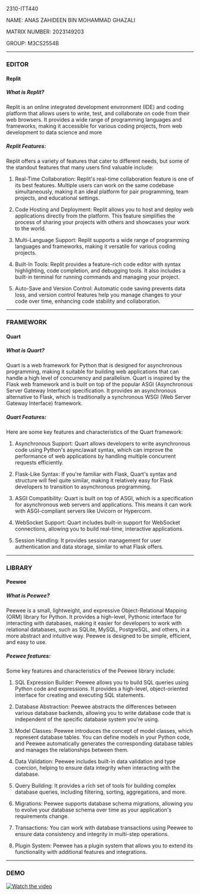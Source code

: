 2310-ITT440

NAME: ANAS ZAHIDEEN BIN MOHAMMAD GHAZALI

MATRIX NUMBER: 2023149203

GROUP: M3CS2554B

---------------------------------------------------------------------------------------------------------------------------------------------------------------------------------------------------------------------------------------------------------------------------------------------

### EDITOR

#### Replit 

##### What is Replit?
   
Replit is an online integrated development environment (IDE) and coding platform that allows users to write, test, and collaborate on code from their web browsers. It provides a wide range of programming languages and frameworks, making it accessible for various coding projects, from web development to data science and more


##### Replit Features:

Replit offers a variety of features that cater to different needs, but some of the standout features that many users find valuable include:

1) Real-Time Collaboration: Replit's real-time collaboration feature is one of its best features. Multiple users can work on the same codebase simultaneously, making it an ideal platform for pair programming, team projects, and educational settings.

2) Code Hosting and Deployment: Replit allows you to host and deploy web applications directly from the platform. This feature simplifies the process of sharing your projects with others and showcases your work to the world.

3) Multi-Language Support: Replit supports a wide range of programming languages and frameworks, making it versatile for various coding projects.

4) Built-In Tools: Replit provides a feature-rich code editor with syntax highlighting, code completion, and debugging tools. It also includes a built-in terminal for running commands and managing your project.

5) Auto-Save and Version Control: Automatic code saving prevents data loss, and version control features help you manage changes to your code over time, enhancing code stability and collaboration.

---------------------------------------------------------------------------------------------------------------------------------------------------------------------------------------------------------------------------------------------------------------------------------------------

### FRAMEWORK

#### Quart
##### What is Quart?

Quart is a web framework for Python that is designed for asynchronous programming, making it suitable for building web applications that can handle a high level of concurrency and parallelism. Quart is inspired by the Flask web framework and is built on top of the popular ASGI (Asynchronous Server Gateway Interface) specification. It provides an asynchronous alternative to Flask, which is traditionally a synchronous WSGI (Web Server Gateway Interface) framework.

##### Quart Features:

Here are some key features and characteristics of the Quart framework:

1) Asynchronous Support: Quart allows developers to write asynchronous code using Python's async/await syntax, which can improve the performance of web applications by handling multiple concurrent requests efficiently.

2) Flask-Like Syntax: If you're familiar with Flask, Quart's syntax and structure will feel quite similar, making it relatively easy for Flask developers to transition to asynchronous programming.

3) ASGI Compatibility: Quart is built on top of ASGI, which is a specification for asynchronous web servers and applications. This means it can work with ASGI-compliant servers like Uvicorn or Hypercorn.

4) WebSocket Support: Quart includes built-in support for WebSocket connections, allowing you to build real-time, interactive applications.

5) Session Handling: It provides session management for user authentication and data storage, similar to what Flask offers.
   
---------------------------------------------------------------------------------------------------------------------------------------------------------------------------------------------------------------------------------------------------------------------------------------------

### LIBRARY
#### Peewee

##### What is Peewee?

Peewee is a small, lightweight, and expressive Object-Relational Mapping (ORM) library for Python. It provides a high-level, Pythonic interface for interacting with databases, making it easier for developers to work with relational databases, such as SQLite, MySQL, PostgreSQL, and others, in a more abstract and intuitive way. Peewee is designed to be simple, efficient, and easy to use.

##### Peewee features:

Some key features and characteristics of the Peewee library include:

1) SQL Expression Builder: Peewee allows you to build SQL queries using Python code and expressions. It provides a high-level, object-oriented interface for creating and executing SQL statements.

2) Database Abstraction: Peewee abstracts the differences between various database backends, allowing you to write database code that is independent of the specific database system you're using.

3) Model Classes: Peewee introduces the concept of model classes, which represent database tables. You can define models in your Python code, and Peewee automatically generates the corresponding database tables and manages the relationships between them.

4) Data Validation: Peewee includes built-in data validation and type coercion, helping to ensure data integrity when interacting with the database.

5) Query Building: It provides a rich set of tools for building complex database queries, including filtering, sorting, aggregations, and more.

6) Migrations: Peewee supports database schema migrations, allowing you to evolve your database schema over time as your application's requirements change.

7) Transactions: You can work with database transactions using Peewee to ensure data consistency and integrity in multi-step operations.

8) Plugin System: Peewee has a plugin system that allows you to extend its functionality with additional features and integrations.

---------------------------------------------------------------------------------------------------------------------------------------------------------------------------------------------------------------------------------------------------------------------------------------------

### DEMO 

[![Watch the video](https://img.youtube.com/vi/hESNf3QstpE/hqdefault.jpg)](https://youtu.be/k_D4ItoO5yk)




